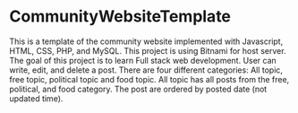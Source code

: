 # CommunityWebsiteTemplate
This is a template of the community website implemented with Javascript, HTML, CSS, PHP, and MySQL.
This project is using Bitnami for host server. The goal of this project is to learn Full stack web development.
User can write, edit, and delete a post. There are four different categories: All topic, free topic,  political topic and food topic.
All topic has all posts from the free, political, and food category. The post are ordered by posted date (not updated time).
